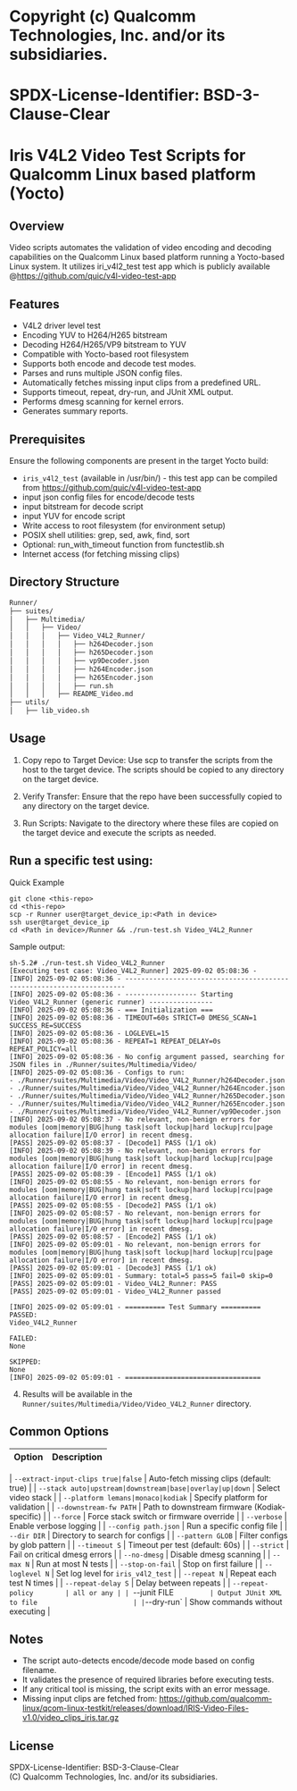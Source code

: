 # Copyright (c) Qualcomm Technologies, Inc. and/or its subsidiaries.
# SPDX-License-Identifier: BSD-3-Clause-Clear

# Iris V4L2 Video Test Scripts for Qualcomm Linux based platform (Yocto)

## Overview

Video scripts automates the validation of video encoding and decoding capabilities on the Qualcomm Linux based platform running a Yocto-based Linux system. It utilizes iri_v4l2_test test app which is publicly available @https://github.com/quic/v4l-video-test-app

## Features

- V4L2 driver level test
- Encoding YUV to H264/H265 bitstream
- Decoding H264/H265/VP9 bitstream to YUV
- Compatible with Yocto-based root filesystem
- Supports both encode and decode test modes.
- Parses and runs multiple JSON config files.
- Automatically fetches missing input clips from a predefined URL.
- Supports timeout, repeat, dry-run, and JUnit XML output.
- Performs dmesg scanning for kernel errors.
- Generates summary reports.

## Prerequisites

Ensure the following components are present in the target Yocto build:

- `iris_v4l2_test` (available in /usr/bin/) - this test app can be compiled from https://github.com/quic/v4l-video-test-app
- input json config files for encode/decode tests
- input bitstream for decode script
- input YUV for encode script
- Write access to root filesystem (for environment setup)
- POSIX shell utilities: grep, sed, awk, find, sort
- Optional: run_with_timeout function from functestlib.sh
- Internet access (for fetching missing clips)

## Directory Structure

```bash
Runner/
├── suites/
│   ├── Multimedia/
│   │   ├── Video/
│   │   │   ├── Video_V4L2_Runner/
│   │   │   │   ├── h264Decoder.json
│   │   │   │   ├── h265Decoder.json
│   │   │   │   ├── vp9Decoder.json
│   │   │   │   ├── h264Encoder.json
│   │   │   │   ├── h265Encoder.json
│   │   │   │   ├── run.sh
│   │   │   ├── README_Video.md
├── utils/
│   ├── lib_video.sh
```

## Usage

1. Copy repo to Target Device: Use scp to transfer the scripts from the host to the target device. The scripts should be copied to any directory on the target device.

2. Verify Transfer: Ensure that the repo have been successfully copied to any directory on the target device.

3. Run Scripts: Navigate to the directory where these files are copied on the target device and execute the scripts as needed.

Run a specific test using:
---
Quick Example
```
git clone <this-repo>
cd <this-repo>
scp -r Runner user@target_device_ip:<Path in device>
ssh user@target_device_ip 
cd <Path in device>/Runner && ./run-test.sh Video_V4L2_Runner
```
Sample output:
```
sh-5.2# ./run-test.sh Video_V4L2_Runner
[Executing test case: Video_V4L2_Runner] 2025-09-02 05:08:36 -
[INFO] 2025-09-02 05:08:36 - ----------------------------------------------------------------------
[INFO] 2025-09-02 05:08:36 - ------------------ Starting Video_V4L2_Runner (generic runner) ----------------
[INFO] 2025-09-02 05:08:36 - === Initialization ===
[INFO] 2025-09-02 05:08:36 - TIMEOUT=60s STRICT=0 DMESG_SCAN=1 SUCCESS_RE=SUCCESS
[INFO] 2025-09-02 05:08:36 - LOGLEVEL=15
[INFO] 2025-09-02 05:08:36 - REPEAT=1 REPEAT_DELAY=0s REPEAT_POLICY=all
[INFO] 2025-09-02 05:08:36 - No config argument passed, searching for JSON files in ./Runner/suites/Multimedia/Video/
[INFO] 2025-09-02 05:08:36 - Configs to run:
- ./Runner/suites/Multimedia/Video/Video_V4L2_Runner/h264Decoder.json
- ./Runner/suites/Multimedia/Video/Video_V4L2_Runner/h264Encoder.json
- ./Runner/suites/Multimedia/Video/Video_V4L2_Runner/h265Decoder.json
- ./Runner/suites/Multimedia/Video/Video_V4L2_Runner/h265Encoder.json
- ./Runner/suites/Multimedia/Video/Video_V4L2_Runner/vp9Decoder.json
[INFO] 2025-09-02 05:08:37 - No relevant, non-benign errors for modules [oom|memory|BUG|hung task|soft lockup|hard lockup|rcu|page allocation failure|I/O error] in recent dmesg.
[PASS] 2025-09-02 05:08:37 - [Decode1] PASS (1/1 ok)
[INFO] 2025-09-02 05:08:39 - No relevant, non-benign errors for modules [oom|memory|BUG|hung task|soft lockup|hard lockup|rcu|page allocation failure|I/O error] in recent dmesg.
[PASS] 2025-09-02 05:08:39 - [Encode1] PASS (1/1 ok)
[INFO] 2025-09-02 05:08:55 - No relevant, non-benign errors for modules [oom|memory|BUG|hung task|soft lockup|hard lockup|rcu|page allocation failure|I/O error] in recent dmesg.
[PASS] 2025-09-02 05:08:55 - [Decode2] PASS (1/1 ok)
[INFO] 2025-09-02 05:08:57 - No relevant, non-benign errors for modules [oom|memory|BUG|hung task|soft lockup|hard lockup|rcu|page allocation failure|I/O error] in recent dmesg.
[PASS] 2025-09-02 05:08:57 - [Encode2] PASS (1/1 ok)
[INFO] 2025-09-02 05:09:01 - No relevant, non-benign errors for modules [oom|memory|BUG|hung task|soft lockup|hard lockup|rcu|page allocation failure|I/O error] in recent dmesg.
[PASS] 2025-09-02 05:09:01 - [Decode3] PASS (1/1 ok)
[INFO] 2025-09-02 05:09:01 - Summary: total=5 pass=5 fail=0 skip=0
[PASS] 2025-09-02 05:09:01 - Video_V4L2_Runner: PASS
[PASS] 2025-09-02 05:09:01 - Video_V4L2_Runner passed
 
[INFO] 2025-09-02 05:09:01 - ========== Test Summary ==========
PASSED:
Video_V4L2_Runner
 
FAILED:
None
 
SKIPPED:
None
[INFO] 2025-09-02 05:09:01 - ==================================
```

4. Results will be available in the `Runner/suites/Multimedia/Video/Video_V4L2_Runner` directory.

## Common Options

| Option | Description |
|--------|-------------|

| `--extract-input-clips true|false` | Auto-fetch missing clips (default: true) |
| `--stack auto|upstream|downstream|base|overlay|up|down` | Select video stack |
| `--platform lemans|monaco|kodiak` | Specify platform for validation |
| `--downstream-fw PATH` | Path to downstream firmware (Kodiak-specific) |
| `--force` | Force stack switch or firmware override |
| `--verbose` | Enable verbose logging |
| `--config path.json` | Run a specific config file | 
| `--dir DIR` | Directory to search for configs | 
| `--pattern GLOB` | Filter configs by glob pattern | 
| `--timeout S` | Timeout per test (default: 60s) | 
| `--strict`              | Fail on critical dmesg errors                   |
| `--no-dmesg`            | Disable dmesg scanning                          |
| `--max N`               | Run at most N tests                             |
| `--stop-on-fail`        | Stop on first failure                           |
| `--loglevel N`          | Set log level for `iris_v4l2_test`             |
| `--repeat N`            | Repeat each test N times                        |
| `--repeat-delay S`      | Delay between repeats                           |
| `--repeat-policy        | all or any |
| `--junit FILE`          | Output JUnit XML to file                        |
| `--dry-run`             | Show commands without executing                 |


## Notes

- The script auto-detects encode/decode mode based on config filename.
- It validates the presence of required libraries before executing tests.
- If any critical tool is missing, the script exits with an error message.
- Missing input clips are fetched from:
https://github.com/qualcomm-linux/qcom-linux-testkit/releases/download/IRIS-Video-Files-v1.0/video_clips_iris.tar.gz

## License

SPDX-License-Identifier: BSD-3-Clause-Clear  
(C) Qualcomm Technologies, Inc. and/or its subsidiaries.